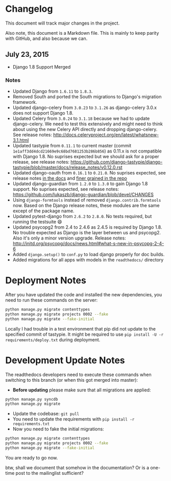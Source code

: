 # Changelog

This document will track major changes in the project.

Also note, this document is a Markdown file. This is mainly to keep parity with GitHub, and also because we can.

## July 23, 2015


* Django 1.8 Support Merged

### Notes


- Updated Django from `1.6.11` to `1.8.3`.
- Removed South and ported the South migrations to Django's migration framework.
- Updated django-celery from `3.0.23` to `3.1.26` as django-celery 3.0.x does not support Django 1.8.
- Updated Celery from `3.0.24` to `3.1.18` because we had to update django-celery. We need to test this extensively and might need to think about using the new Celery API directly and dropping django-celery. See release notes: http://docs.celeryproject.org/en/latest/whatsnew-3.1.html
- Updated tastypie from `0.11.1` to current master (commit `1e1aff3dd4dcd21669e9c68bd7681253b286b856`) as 0.11.x is not compatible with Django 1.8. No suprises expected but we should ask for a proper release, see release notes: https://github.com/django-tastypie/django-tastypie/blob/master/docs/release_notes/v0.12.0.rst
- Updated django-oauth from `0.16.1` to `0.21.0`. No suprises expected, see release notes [in the docs](https://django-allauth.readthedocs.org/en/latest/changelog.html) and [finer grained in the repo](https://github.com/pennersr/django-allauth/blob/9123223f167959e4e5c4074408db068f725559d1/ChangeLog#L1-169)
- Updated django-guardian from `1.2.0` to `1.3.0` to gain Django 1.8 support. No suprises expected, see release notes: https://github.com/lukaszb/django-guardian/blob/devel/CHANGES
- Using `django-formtools` instead of removed `django.contrib.formtools` now. Based on the Django release notes, these modules are the same except of the package name.
- Updated pytest-django from `2.6.2` to `2.8.0`. No tests required, but running the testsuite :smile: 
- Updated psycopg2 from 2.4 to 2.4.6 as 2.4.5 is required by Django 1.8. No trouble expected as Django is the layer between us and psycopg2. Also it's only a minor version upgrade. Release notes: http://initd.org/psycopg/docs/news.html#what-s-new-in-psycopg-2-4-6
- Added `django.setup()` to `conf.py` to load django properly for doc builds.
- Added migrations for all apps with models in the `readthedocs/` directory

# Deployment Notes

After you have updated the code and installed the new dependencies, you need to run these commands on the server:

```bash
python manage.py migrate contenttypes
python manage.py migrate projects 0002 --fake
python manage.py migrate --fake-initial
```

Locally I had trouble in a test environment that pip did not update to the specified commit of tastypie. It might be required to use `pip install -U -r requirements/deploy.txt` during deployment.


# Development Update Notes

The readthedocs developers need to execute these commands when switching to this branch (or when this got merged into master):

- **Before updating** please make sure that all migrations are applied:

```bash
python manage.py syncdb
python manage.py migrate
```

- Update the codebase: `git pull`
- You need to update the requirements with `pip install -r requirements.txt`
- Now you need to fake the initial migrations:

```bash
python manage.py migrate contenttypes
python manage.py migrate projects 0002 --fake
python manage.py migrate --fake-initial
```

You are ready to go now.

btw, shall we document that somehow in the documentation? Or is a one-time post to the mailinglist sufficient?

